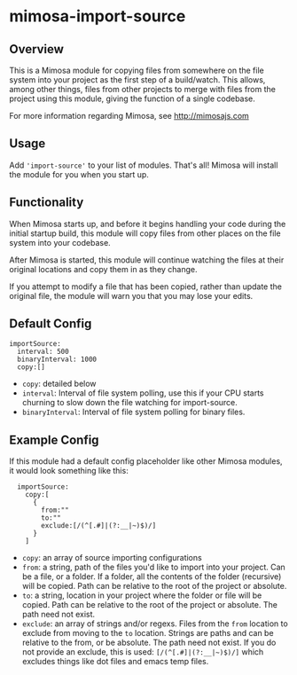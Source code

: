 mimosa-import-source
===========

## Overview

This is a Mimosa module for copying files from somewhere on the file system into your project as the first step of a build/watch. This allows, among other things, files from other projects to merge with files from the project using this module, giving the function of a single codebase.

For more information regarding Mimosa, see http://mimosajs.com

## Usage

Add `'import-source'` to your list of modules.  That's all!  Mimosa will install the module for you when you start up.

## Functionality

When Mimosa starts up, and before it begins handling your code during the initial startup build, this module will copy files from other places on the file system into your codebase.

After Mimosa is started, this module will continue watching the files at their original locations and copy them in as they change.

If you attempt to modify a file that has been copied, rather than update the original file, the module will warn you that you may lose your edits.

## Default Config

```
importSource:
  interval: 500
  binaryInterval: 1000
  copy:[]
```

* `copy`: detailed below
* `interval`: Interval of file system polling, use this if your CPU starts churning to slow down the file watching for import-source.
* `binaryInterval`: Interval of file system polling for binary files.

## Example Config

If this module had a default config placeholder like other Mimosa modules, it would look something like this:

```
  importSource:
    copy:[
      {
        from:""
        to:""
        exclude:[/(^[.#]|(?:__|~)$)/]
      }
    ]
```

* `copy`: an array of source importing configurations
* `from`: a string, path of the files you'd like to import into your project. Can be a file, or a folder.  If a folder, all the contents of the folder (recursive) will be copied. Path can be relative to the root of the project or absolute.
* `to`: a string, location in your project where the folder or file will be copied. Path can be relative to the root of the project or absolute. The path need not exist.
* `exclude`: an array of strings and/or regexs. Files from the `from` location to exclude from moving to the `to` location. Strings are paths and can be relative to the from, or be absolute. The path need not exist. If you do not provide an exclude, this is used: `[/(^[.#]|(?:__|~)$)/]` which excludes things like dot files and emacs temp files.